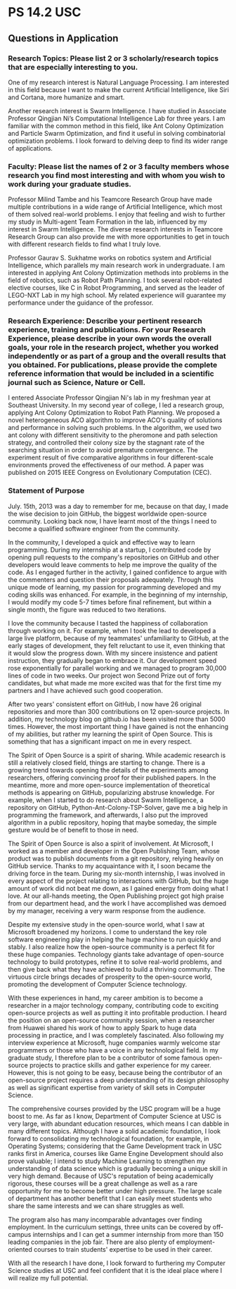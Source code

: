 # PS 14.2 USC

## Questions in Application

### Research Topics: Please list 2 or 3 scholarly/research topics that are especially interesting to you.

One of my research interest is Natural Language Processing. I am interested in this field because I want to make the current Artificial Intelligence, like Siri and Cortana, more humanize and smart.

Another research interest is Swarm Intelligence. I have studied in Associate Professor Qingjian Ni’s Computational Intelligence Lab for three years. I am familiar with the common method in this field, like Ant Colony Optimization and Particle Swarm Optimization, and find it useful in solving combinatorial optimization problems. I look forward to delving deep to find its wider range of applications.

### Faculty: Please list the names of 2 or 3 faculty members whose research you find most interesting and with whom you wish to work during your graduate studies.

Professor Milind Tambe and his Teamcore Research Group have made multiple contributions in a wide range of Artificial Intelligence, which most of them solved real-world problems. I enjoy that feeling and wish to further my study in Multi-agent Team Formation in the lab, influenced by my interest in Swarm Intelligence. The diverse research interests in Teamcore Research Group can also provide me with more opportunities to get in touch with different research fields to find what I truly love.

Professor Gaurav S. Sukhatme works on robotics system and Artificial Intelligence, which parallels my main research work in undergraduate. I am interested in applying Ant Colony Optimization methods into problems in the field of robotics, such as Robot Path Planning. I took several robot-related elective courses, like C in Robot Programming, and served as the leader of LEGO-NXT Lab in my high school. My related experience will guarantee my performance under the guidance of the professor.

### Research Experience: Describe your pertinent research experience, training and publications. For your Research Experience, please describe in your own words the overall goals, your role in the research project, whether you worked independently or as part of a group and the overall results that you obtained. For publications, please provide the complete reference information that would be included in a scientific journal such as Science, Nature or Cell.

I entered Associate Professor Qingjian Ni's lab in my freshman year at Southeast University. In my second year of college, I led a research group, applying Ant Colony Optimization to Robot Path Planning. We proposed a novel heterogeneous ACO algorithm to improve ACO's quality of solutions and performance in solving such problems. In the algorithm, we used two ant colony with different sensitivity to the pheromone and path selection strategy, and controlled their colony size by the stagnant rate of the searching situation in order to avoid premature convergence. The experiment result of five comparative algorithms in four different-scale environments proved the effectiveness of our method. A paper was published on 2015 IEEE Congress on Evolutionary Computation (CEC).

### Statement of Purpose

July. 15th, 2013 was a day to remember for me, because on that day, I made the wise decision to join GitHub, the biggest worldwide open-source community. Looking back now, I have learnt most of the things I need to become a qualified software engineer from the community.

In the community, I developed a quick and effective way to learn programming. During my internship at a startup, I contributed code by opening pull requests to the company's repositories on GitHub and other developers would leave comments to help me improve the quality of the code. As I engaged further in the activity, I gained confidence to argue with the commenters and question their proposals adequately. Through this unique mode of learning, my passion for programming developed and my coding skills was enhanced. For example, in the beginning of my internship, I would modify my code 5-7 times before final refinement, but within a single month, the figure was reduced to two iterations.

I love the community because I tasted the happiness of collaboration through working on it. For example, when I took the lead to developed a large live platform, because of my teammates' unfamiliarity to GitHub, at the early stages of development, they felt reluctant to use it, even thinking that it would slow the progress down. With my sincere insistence and patient instruction, they gradually began to embrace it. Our development speed rose exponentially for parallel working and we managed to program 30,000 lines of code in two weeks. Our project won Second Prize out of forty candidates, but what made me more excited was that for the first time my partners and I have achieved such good cooperation.

After two years' consistent effort on GitHub, I now have 26 original repositories and more than 300 contributions on 12 open-source projects. In addition, my technology blog on github.io has been visited more than 5000 times. However, the most important thing I have gained is not the enhancing of my abilities, but rather my learning the spirit of Open Source. This is something that has a significant impact on me in every respect.

The Spirit of Open Source is a spirit of sharing. While academic research is still a relatively closed field, things are starting to change. There is a growing trend towards opening the details of the experiments among researchers, offering convincing proof for their published papers. In the meantime, more and more open-source implementation of theoretical methods is appearing on GitHub, popularizing abstruse knowledge. For example, when I started to do research about Swarm Intelligence, a repository on GitHub, Python-Ant-Colony-TSP-Solver, gave me a big help in programming the framework, and afterwards, I also put the improved algorithm in a public repository, hoping that maybe someday, the simple gesture would be of benefit to those in need.

The Spirit of Open Source is also a spirit of involvement. At Microsoft, I worked as a member and developer in the Open Publishing Team, whose product was to publish documents from a git repository, relying heavily on GitHub service. Thanks to my acquaintance with it, I soon became the driving force in the team. During my six-month internship, I was involved in every aspect of the project relating to interactions with GitHub, but the huge amount of work did not beat me down, as I gained energy from doing what I love. At our all-hands meeting, the Open Publishing project got high praise from our department head, and the work I have accomplished was demoed by my manager, receiving a very warm response from the audience.

Despite my extensive study in the open-source world, what I saw at Microsoft broadened my horizons. I come to understand the key role software engineering play in helping the huge machine to run quickly and stably. I also realize how the open-source community is a perfect fit for these huge companies. Technology giants take advantage of open-source technology to build prototypes, refine it to solve real-world problems, and then give back what they have achieved to build a thriving community. The virtuous circle brings decades of prosperity to the open-source world, promoting the development of Computer Science technology.

With these experiences in hand, my career ambition is to become a researcher in a major technology company, contributing code to exciting open-source projects as well as putting it into profitable production. I heard the position on an open-source community session, when a researcher from Huawei shared his work of how to apply Spark to huge data processing in practice, and I was completely fascinated. Also following my interview experience at Microsoft, huge companies warmly welcome star programmers or those who have a voice in any technological field. In my graduate study, I therefore plan to be a contributor of some famous open-source projects to practice skills and gather experience for my career. However, this is not going to be easy, because being the contributor of an open-source project requires a deep understanding of its design philosophy as well as significant expertise from variety of skill sets in Computer Science.

The comprehensive courses provided by the USC program will be a huge boost to me. As far as I know, Department of Computer Science at USC is very large, with abundant education resources, which means I can dabble in many different topics. Although I have a solid academic foundation, I look forward to consolidating my technological foundation, for example, in Operating Systems; considering that the Game Development track in USC ranks first in America, courses like Game Engine Development should also prove valuable; I intend to study Machine Learning to strengthen my understanding of data science which is gradually becoming a unique skill in very high demand. Because of USC's reputation of being academically rigorous, these courses will be a great challenge as well as a rare opportunity for me to become better under high pressure. The large scale of department has another benefit that I can easily meet students who share the same interests and we can share struggles as well.

The program also has many incomparable advantages over finding employment. In the curriculum settings, three units can be covered by off-campus internships and I can get a summer internship from more than 150 leading companies in the job fair. There are also plenty of employment-oriented courses to train students' expertise to be used in their career.

With all the research I have done, I look forward to furthering my Computer Science studies at USC and feel confident that it is the ideal place where I will realize my full potential.
